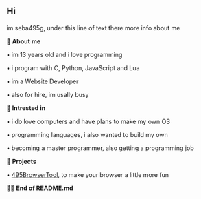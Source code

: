 **Hi**
-

im seba495g, under this line of text there more info about me

 📄 **About me**

  • im 13 years old and i love programming

  • i program with C, Python, JavaScript and Lua

  • im a Website Developer

  • also for hire, im usally busy

 📝 **Intrested in**

  • i do love computers and have plans to make my own OS

  • programming languages, i also wanted to build my own

  • becoming a master programmer, also getting a programming job

 🔗 **Projects**

  • [495BrowserTool](https://github.com/seba495g/495BrowserTool-MultiTool-Browser), to make your browser a little more fun

 ⛓️‍💥 **End of README.md**
